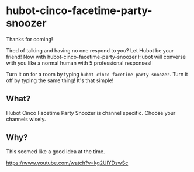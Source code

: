 # hubot-cinco-facetime-party-snoozer
Thanks for coming!

Tired of talking and having no one respond to you? Let Hubot be your friend! Now with hubot-cinco-facetime-party-snoozer 
Hubot will converse with you like a normal human with 5 professional responses!

Turn it on for a room by typing `hubot cinco facetime party snoozer`. Turn it off by typing the same thing! It's that simple!

## What?
Hubot Cinco Facetime Party Snoozer is channel specific. Choose your channels wisely.

## Why?
This seemed like a good idea at the time.

https://www.youtube.com/watch?v=kg2UlYDswSc
